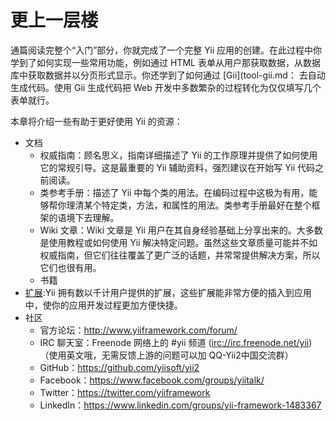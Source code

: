 更上一层楼
=============

通篇阅读完整个“入门”部分，你就完成了一个完整 Yii 应用的创建。在此过程中你学到了如何实现一些常用功能，例如通过 HTML 表单从用户那获取数据，从数据库中获取数据并以分页形式显示。你还学到了如何通过 [Gii](tool-gii.md： 去自动生成代码。使用 Gii 生成代码把 Web 开发中多数繁杂的过程转化为仅仅填写几个表单就行。

本章将介绍一些有助于更好使用 Yii 的资源：

* 文档
    - 权威指南：顾名思义，指南详细描述了 Yii 的工作原理并提供了如何使用它的常规引导。这是最重要的 Yii 辅助资料，强烈建议在开始写 Yii 代码之前阅读。
    - 类参考手册：描述了 Yii 中每个类的用法。在编码过程中这极为有用，能够帮你理清某个特定类，方法，和属性的用法。类参考手册最好在整个框架的语境下去理解。
    - Wiki 文章：Wiki 文章是 Yii 用户在其自身经验基础上分享出来的。大多数是使用教程或如何使用 Yii 解决特定问题。虽然这些文章质量可能并不如权威指南，但它们往往覆盖了更广泛的话题，并常常提供解决方案，所以它们也很有用。
    - 书籍
* [扩展](http://www.yiiframework.com/extensions/):Yii 拥有数以千计用户提供的扩展，这些扩展能非常方便的插入到应用中，使你的应用开发过程更加方便快捷。
* 社区
    - 官方论坛：<http://www.yiiframework.com/forum/>
    - IRC 聊天室：Freenode 网络上的 #yii 频道 (<irc://irc.freenode.net/yii>)（使用英文哦，无需反馈上游的问题可以加 
QQ-Yii2中国交流群）
    - GitHub：<https://github.com/yiisoft/yii2>
    - Facebook：<https://www.facebook.com/groups/yiitalk/>
    - Twitter：<https://twitter.com/yiiframework>
    - LinkedIn：<https://www.linkedin.com/groups/yii-framework-1483367>

